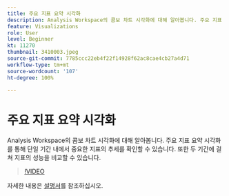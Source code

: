 ```yaml
---
title: 주요 지표 요약 시각화
description: Analysis Workspace의 콤보 차트 시각화에 대해 알아봅니다. 주요 지표 요약 시각화를 통해 단일 기간 내에서 중요한 지표의 추세를 확인할 수 있습니다. 또한 두 기간에 걸쳐 지표의 성능을 비교할 수 있습니다. (60~160자 사이여야 하지만 244자임)
feature: Visualizations
role: User
level: Beginner
kt: 11270
thumbnail: 3410003.jpeg
source-git-commit: 7785ccc22eb4f22f14928f62ac8cae4cb27a4d71
workflow-type: tm+mt
source-wordcount: '107'
ht-degree: 100%

---
```



# 주요 지표 요약 시각화

Analysis Workspace의 콤보 차트 시각화에 대해 알아봅니다. 주요 지표 요약 시각화를 통해 단일 기간 내에서 중요한 지표의 추세를 확인할 수 있습니다. 또한 두 기간에 걸쳐 지표의 성능을 비교할 수 있습니다.

>[!VIDEO](https://video.tv.adobe.com/v/3410003/?quality=12&learn=on)

자세한 내용은 [설명서](https://experienceleague.adobe.com/docs/analytics/analyze/analysis-workspace/visualizations/key-metric.html?lang=ko-KR)를 참조하십시오.
